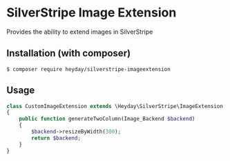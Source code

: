 # SilverStripe Image Extension

Provides the ability to extend images in SilverStripe

## Installation (with composer)

	$ composer require heyday/silverstripe-imageextension

## Usage

```php
class CustomImageExtension extends \Heyday\SilverStripe\ImageExtension
{
    public function generateTwoColumn(Image_Backend $backend)
    {
        $backend->resizeByWidth(300);
        return $backend;
    }
}
```